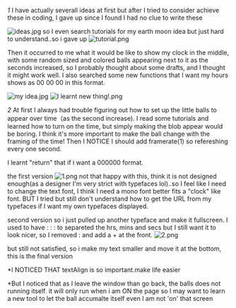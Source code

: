 *1*
I have actually severall ideas at first but after I tried to consider achieve these in coding, I gave up since I found I had no clue to write these

![ideas.jpg](https://imgpile.com/images/Df2g01.jpg)
so I even search tutorials for my earth moon idea but just hard to understand..so i gave up
![tutorial.png](https://imgpile.com/images/DfAlKL.png)

Then it occurred to me what it would be like to show my clock in the middle, with some random sized and colored balls appearing next to it as the seconds increased, so I probably thought about some drafts, and I thought it might work well. I also searched some new functions that I want my hours 
shows as 00 00 00 in this format.

![my idea.jpg](https://imgpile.com/images/DfBqck.jpg)
![I learnt new thing!.png](https://imgpile.com/images/DfQfZl.png)

*2*
At first I always had trouble figuring out how to set up the little balls to appear over time（as the second increase). I read some tutorials and learned how to turn on the time, but simply making the blob appear would be boring. I think it's more important to make the ball change with the framing of the time! Then I NOTICE I should add framerate(1) so refereshing every one second.

I learnt "return" that if i want a 000000 format.

the first version
![1.png](https://imgpile.com/images/Dfpxvl.png)
not that happy with this, think it is not designed enough(as a designer I'm very strict with typefaces lol)..so I feel like I need to change the text font, I think I need a mono font better fits a "clock" like font. BUT I tried but still don't understand how to get the URL from my typefaces
if I want my own typefaces displayed.

second version
so i just pulled up another typeface and make it fullscreen. I used to have : : : to separeted the hrs, mins and secs but I still want it to look 
nicer, so I removed : and add a + at the front. 
![2.png](https://imgpile.com/images/DfeGAi.png)

but still not satisfied, so i make my text smaller and move it at the bottom, this is the final version

*I NOTICED THAT textAlign is so important.make life easier

*But I noticed that as I leave the window than go back, the balls does not running itself. it will only run when i am ON the page
so I may want to learn a new tool to let the ball accumalte itself even I am not 'on' that screen
